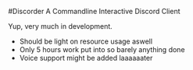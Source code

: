 #Discorder A Commandline Interactive Discord Client

Yup, very much in development.

 - Should be light on resource usage aswell
 - Only 5 hours work put into so barely anything done
 - Voice support might be added laaaaaater